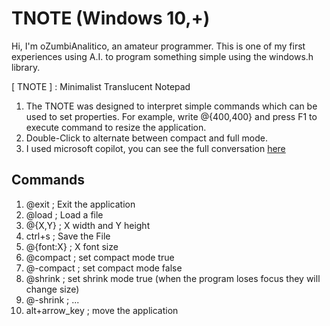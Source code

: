 # TNOTE (Windows 10,+)
Hi, I'm oZumbiAnalitico, an amateur programmer. This is one of my first experiences using A.I. to program something simple using the windows.h library.

[ TNOTE ] : Minimalist Translucent Notepad
1. The TNOTE was designed to interpret simple commands which can be used to set properties. For example, write @{400,400} and press F1 to execute command to resize the application.
2. Double-Click to alternate between compact and full mode.
3. I used microsoft copilot, you can see the full conversation [here]( https://copilot.microsoft.com/shares/HDmaQzPo52moAgq5tUHab )

## Commands
1. @exit ; Exit the application
2. @load ; Load a file
3. @{X,Y} ; X width and Y height
4. ctrl+s ; Save the File
5. @{font:X} ; X font size
6. @compact ; set compact mode true
7. @-compact ; set compact mode false
8. @shrink ; set shrink mode true (when the program loses focus they will change size)
9. @-shrink ; ...
10. alt+arrow_key ; move the application 
